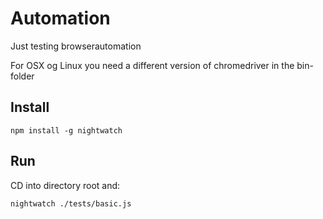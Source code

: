 # Automation
Just testing browserautomation

For OSX og Linux you need a different version of chromedriver in the bin-folder

## Install
``` npm install -g nightwatch ```

## Run
CD into directory root and:

``` nightwatch ./tests/basic.js ```
